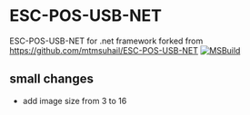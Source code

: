 # ESC-POS-USB-NET
ESC-POS-USB-NET for .net framework
forked from https://github.com/mtmsuhail/ESC-POS-USB-NET
[![MSBuild](https://github.com/czyt/ESC-POS-USB-NET/actions/workflows/msbuild.yml/badge.svg)](https://github.com/czyt/ESC-POS-USB-NET/actions/workflows/msbuild.yml)
## small changes
+ add image size from 3 to 16
